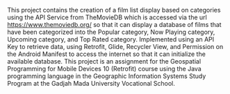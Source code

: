 This project contains the creation of a film list display based on categories using the API Service from TheMovieDB which is accessed via the url https://www.themoviedb.org/ so that it can display a database of films that have been categorized into the Popular category, Now Playing category, Upcoming category, and Top Rated category. Implemented using an API Key to retrieve data, using Retrofit, Glide, Recycler View, and Permission on the Android Manifest to access the internet so that it can initialize the available database.
This project is an assignment for the Geospatial Programming for Mobile Devices 10 (Retrofit) course using the Java programming language in the Geographic Information Systems Study Program at the Gadjah Mada University Vocational School.
